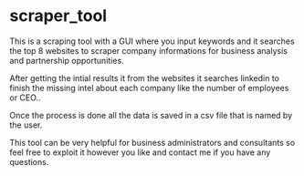 # scraper_tool

This is a scraping tool with a GUI where you input keywords and it searches the top 8 websites to scraper company informations for business analysis and partnership opportunities.

After getting the intial results it from the websites it searches linkedin to finish the missing intel about each company like the number of employees or CEO..

Once the process is done all the data is saved in a csv file that is named by the user. 

This tool can be very helpful for business administrators and consultants so feel free to exploit it however you like and contact me if you have any questions.
